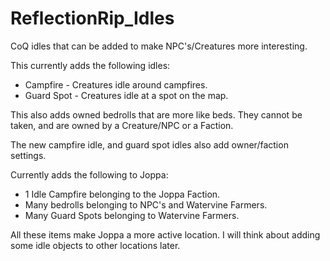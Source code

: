 # ReflectionRip_Idles
CoQ idles that can be added to make NPC's/Creatures more interesting.

This currently adds the following idles:
* Campfire - Creatures idle around campfires.
* Guard Spot - Creatures idle at a spot on the map.

This also adds owned bedrolls that are more like beds. They cannot be taken, and are owned by a Creature/NPC or a Faction.  

The new campfire idle, and guard spot idles also add owner/faction settings.

Currently adds the following to Joppa:
* 1 Idle Campfire belonging to the Joppa Faction.
* Many bedrolls belonging to NPC's and Watervine Farmers.
* Many Guard Spots belonging to Watervine Farmers.

All these items make Joppa a more active location.  I will think about adding some idle objects to other locations later.
